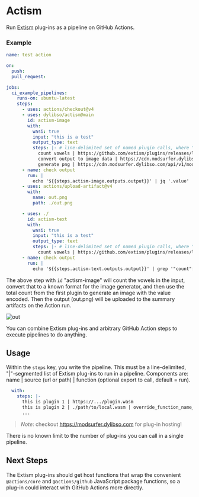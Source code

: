 # Actism

Run [Extism](https://extism.org) plug-ins as a pipeline on GitHub Actions.

### Example

```yaml
name: test action

on:
  push:
  pull_request:

jobs:
  ci_example_pipelines:
    runs-on: ubuntu-latest
    steps:
      - uses: actions/checkout@v4
      - uses: dylibso/actism@main
        id: actism-image
        with:
          wasi: true
          input: "this is a test"
          output_type: text
          steps: |- # line-delimited set of named plugin calls, where "step()" export is ran
            count vowels | https://github.com/extism/plugins/releases/latest/download/count_vowels.wasm | count_vowels
            convert output to image data | https://cdn.modsurfer.dylibso.com/api/v1/module/271d6599df5fc1c54ddc33c266840123636d2c886e5064a739324f92ae8fc5ac.wasm
            generate png | https://cdn.modsurfer.dylibso.com/api/v1/module/2c9eb901052b1e6397d2414bdb796975407cc87085e6b5fe9564932538d8af51.wasm | handle
      - name: check output
        run: |
          echo '${{steps.actism-image.outputs.output}}' | jq '.value' | base64 -d -i > out.png
      - uses: actions/upload-artifact@v4
        with:
          name: out.png
          path: ./out.png

      - uses: ./
        id: actism-text
        with:
          wasi: true
          input: "this is a test"
          output_type: text
          steps: |- # line-delimited set of named plugin calls, where "step()" export is ran
            count vowels | https://github.com/extism/plugins/releases/latest/download/count_vowels.wasm | count_vowels
      - name: check output
        run: |
          echo '${{steps.actism-text.outputs.output}}' | grep '"count":4'
```

The above step with `id` "actism-image" will count the vowels in the input, convert that to a known format for the image generator, and then use the total count from the first plugin to generate an image with the value encoded. Then the output (out.png) will be uploaded to the summary artifacts on the Action run. 

![out](https://github.com/dylibso/actism/assets/7517515/3a18f70c-a233-4e9d-bac4-2e933904d53b)

You can combine Extism plug-ins and arbitrary GitHub Action steps to execute pipelines to do anything.

## Usage

Within the `steps` key, you write the pipeline. This must be a line-delimited, "|"-segmented  list of Extism plug-ins to run in a pipeline. Components are: name | source (url or path) | function (optional export to call, default = run). 

```yaml
  with:
    steps: |-
      this is plugin 1 | https://.../plugin.wasm
      this is plugin 2 | ./path/to/local.wasm | override_function_name_to_call
      ...
```

> *Note*: checkout https://modsurfer.dylibso.com for plug-in hosting!

There is no known limit to the number of plug-ins you can call in a single pipeline. 

## Next Steps

The Extism plug-ins should get host functions that wrap the convenient `@actions/core` and `@actions/github` JavaScript package functions, so a plug-in could interact with GitHub Actions more directly. 
